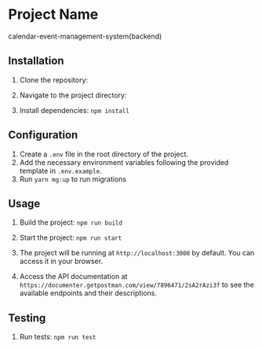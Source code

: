 # Project Name

calendar-event-management-system(backend)

## Installation

1. Clone the repository:

2. Navigate to the project directory:

3. Install dependencies: `npm install`


## Configuration

1. Create a `.env` file in the root directory of the project.
2. Add the necessary environment variables following the provided template in `.env.example`.
3. Run `yarn mg:up` to  run migrations


## Usage

1. Build the project: `npm run build`

2. Start the project: `npm run start`

3. The project will be running at `http://localhost:3000` by default. You can access it in your browser.

4. Access the API documentation at `https://documenter.getpostman.com/view/7896471/2sA2rAzi3f` to see the available endpoints and their descriptions.

## Testing

1. Run tests: `npm run test`



